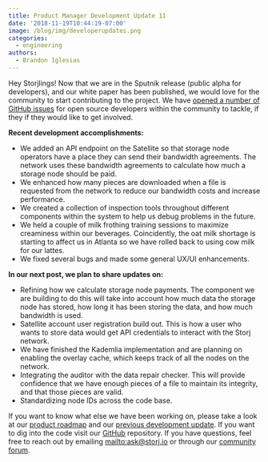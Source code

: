 ```yaml
---
title: Product Manager Development Update 11
date: '2018-11-19T10:44:19-07:00'
image: /blog/img/developerupdates.png
categories:
  - engineering
authors:
  - Brandon Iglesias
---
```

Hey Storjlings! Now that we are in the Sputnik release (public alpha for developers), and our white paper has been published, we would love for the community to start contributing to the project. We have [opened a number of GitHub issues](https://github.com/storj/storj/issues) for open source developers within the community to tackle, if they if they would like to get involved.

**Recent development accomplishments:**

* We added an API endpoint on the Satellite so that storage node operators have a place they can send their bandwidth agreements. The network uses these bandwidth agreements to calculate how much a storage node should be paid. 
* We enhanced how many pieces are downloaded when a file is requested from the network to reduce our bandwidth costs and increase performance.  
* We created a collection of inspection tools throughout different components within the system to help us debug problems in the future.  
* We held a couple of milk frothing training sessions to maximize creaminess within our beverages. Coincidently, the oat milk shortage is starting to affect us in Atlanta so we have rolled back to using cow milk for our lattes.  
* We fixed several bugs and made some general UX/UI enhancements. 

**In our next post, we plan to share updates on:**

* Refining how we calculate storage node payments. The component we are building to do this will take into account how much data the storage node has stored, how long it has been storing the data, and how much bandwidth is used.  
* Satellite account user registration build out. This is how a user who wants to store data would get API credentials to interact with the Storj network. 
* We have finished the Kademlia implementation and are planning on enabling the overlay cache, which keeps track of all the nodes on the network.  
* Integrating the auditor with the data repair checker. This will provide confidence that we have enough pieces of a file to maintain its integrity, and that those pieces are valid.  
* Standardizing node IDs across the code base.  

If you want to know what else we have been working on, please take a look at our [product roadmap](https://storjlabs.aha.io/published/01ee405b4bd8d14208c5256d70d73a38?page=1) and our [previous development update](https://storj.io/blog/2018/11/product-manager-development-update-10/). If you want to dig into the code visit our [GitHub](https://github.com/storj/storj) repository. If you have questions, feel free to reach out by emailing <mailto:ask@storj.io> or through our [community forum](https://community.storj.io/).
